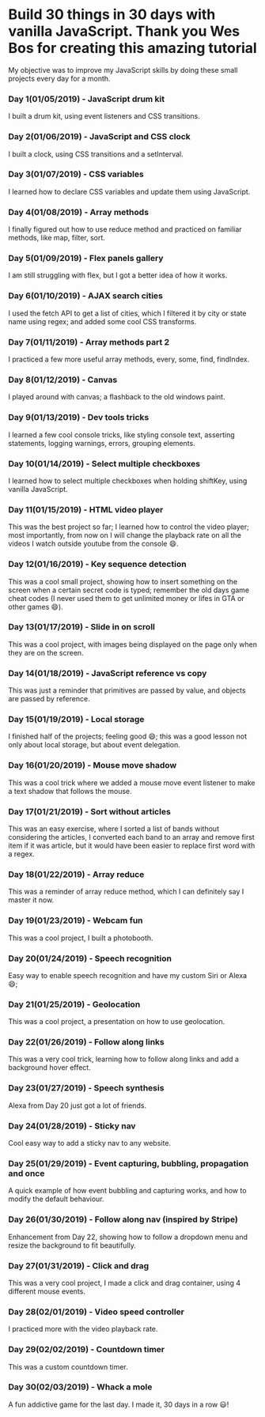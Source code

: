 <h1>Build 30 things in 30 days with vanilla JavaScript. Thank you Wes Bos for creating this amazing tutorial</h1>
My objective was to improve my JavaScript skills by doing these small projects every day for a month.
<h3>Day 1(01/05/2019) - JavaScript drum kit</h3>
I built a drum kit, using event listeners and CSS transitions.
<h3>Day 2(01/06/2019) - JavaScript and CSS clock</h3>
I built a clock, using CSS transitions and a setInterval.
<h3>Day 3(01/07/2019) - CSS variables</h3>
I learned how to declare CSS variables and update them using JavaScript.
<h3>Day 4(01/08/2019) - Array methods</h3>
I finally figured out how to use reduce method and practiced on familiar methods, like map, filter, sort.
<h3>Day 5(01/09/2019) - Flex panels gallery</h3>
I am still struggling with flex, but I got a better idea of how it works.
<h3>Day 6(01/10/2019) - AJAX search cities</h3>
I used the fetch API to get a list of cities, which I filtered it by city or state name using regex; and added some cool CSS transforms.
<h3>Day 7(01/11/2019) - Array methods part 2</h3>
I practiced a few more useful array methods, every, some, find, findIndex.
<h3>Day 8(01/12/2019) - Canvas</h3>
I played around with canvas; a flashback to the old windows paint.
<h3>Day 9(01/13/2019) - Dev tools tricks</h3>
I learned a few cool console tricks, like styling console text, asserting statements, logging warnings, errors, grouping elements.
<h3>Day 10(01/14/2019) - Select multiple checkboxes</h3>
I learned how to select multiple checkboxes when holding shiftKey, using vanilla JavaScript.
<h3>Day 11(01/15/2019) - HTML video player</h3>
This was the best project so far; I learned how to control the video player; most importantly, from now on I will change the playback rate on all the videos I watch outside youtube from the console 😄.
<h3>Day 12(01/16/2019) - Key sequence detection</h3>
This was a cool small project, showing how to insert something on the screen when a certain secret code is typed; remember the old days game cheat codes (I never used them to get unlimited money or lifes in GTA or other games 😄).
<h3>Day 13(01/17/2019) - Slide in on scroll</h3>
This was a cool project, with images being displayed on the page only when they are on the screen.
<h3>Day 14(01/18/2019) - JavaScript reference vs copy</h3>
This was just a reminder that primitives are passed by value, and objects are passed by reference.
<h3>Day 15(01/19/2019) - Local storage</h3>
I finished half of the projects; feeling good 😄; this was a good lesson not only about local storage, but about event delegation.
<h3>Day 16(01/20/2019) - Mouse move shadow</h3>
This was a cool trick where we added a mouse move event listener to make a text shadow that follows the mouse.
<h3>Day 17(01/21/2019) - Sort without articles</h3>
This was an easy exercise, where I sorted a list of bands without considering the articles, I converted each band to an array and remove first item if it was article, but it would have been easier to replace first word with a regex.
<h3>Day 18(01/22/2019) - Array reduce</h3>
This was a reminder of array reduce method, which I can definitely say I master it now.
<h3>Day 19(01/23/2019) - Webcam fun</h3>
This was a cool project, I built a photobooth.
<h3>Day 20(01/24/2019) - Speech recognition</h3>
Easy way to enable speech recognition and have my custom Siri or Alexa 😄;
<h3>Day 21(01/25/2019) - Geolocation</h3>
This was a cool project, a presentation on how to use geolocation.
<h3>Day 22(01/26/2019) - Follow along links</h3>
This was a very cool trick, learning how to follow along links and add a background hover effect.
<h3>Day 23(01/27/2019) - Speech synthesis</h3>
Alexa from Day 20 just got a lot of friends.
<h3>Day 24(01/28/2019) - Sticky nav</h3>
Cool easy way to add a sticky nav to any website.
<h3>Day 25(01/29/2019) - Event capturing, bubbling, propagation and once</h3>
A quick example of how event bubbling and capturing works, and how to modify the default behaviour.
<h3>Day 26(01/30/2019) - Follow along nav (inspired by Stripe)</h3>
Enhancement from Day 22, showing how to follow a dropdown menu and resize the background to fit beautifully.
<h3>Day 27(01/31/2019) - Click and drag</h3>
This was a very cool project, I made a click and drag container, using 4 different mouse events.
<h3>Day 28(02/01/2019) - Video speed controller</h3>
I practiced more with the video playback rate.
<h3>Day 29(02/02/2019) - Countdown timer</h3>
This was a custom countdown timer.
<h3>Day 30(02/03/2019) - Whack a mole</h3>
A fun addictive game for the last day. I made it, 30 days in a row 😃!